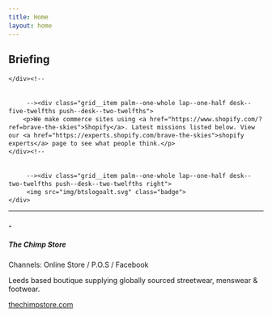 ```yaml
---
title: Home
layout: home
---
```


<div class="grid">
<div class="grid__item palm--one-whole lap--one-whole desk--three-twelfths">
<h2>Briefing</h2>

    </div><!--
    
    
         --><div class="grid__item palm--one-whole lap--one-half desk--five-twelfths push--desk--two-twelfths">
        <p>We make commerce sites using <a href="https://www.shopify.com/?ref=brave-the-skies">Shopify</a>. Latest missions listed below. View our <a href="https://experts.shopify.com/brave-the-skies">shopify experts</a> page to see what people think.</p>
    </div><!--
    
    
         --><div class="grid__item palm--one-whole lap--one-half desk--two-twelfths push--desk--two-twelfths right">
         <img src="img/btslogoalt.svg" class="badge">
    </div>

</div>
<hr>
<h4>-</h4>
<div class="grid">
<div class="grid__item palm--one-whole lap--one-half desk--three-twelfths">
<h5>The Chimp Store</h5>
<p class="channels">Channels: Online Store / P.O.S / Facebook</p>
<p>Leeds based boutique supplying globally sourced streetwear, menswear & footwear.</p>
<p><a href="http://www.thechimpstore.com">thechimpstore.com</a></p>
</div><!--

         --><div class="grid__item palm--one-whole lap--one-half desk--seven-twelfths push--desk--two-twelfths">
        <a href="http://www.thechimpstore.com"><img src="img/thechimpstore.jpg"></a>
    </div>

</div>
<h4>-</h4>
<div class="grid">
<div class="grid__item palm--one-whole lap--one-half desk--three-twelfths">
<h5>Indcsn</h5>
<p class="channels">Channels: Online Store / Facebook</p>
<p>One of the UK's most focused street wear brands. Forget the rest.</p>
<p><a href="http://www.indcsn.com">indcsn.com</a></p>
</div><!--

         --><div class="grid__item palm--one-whole lap--one-half desk--seven-twelfths push--desk--two-twelfths">
        <a href="http://www.indcsn.com"><img src="img/indcsn.jpg"></a>
    </div>

</div>
<h4>-</h4>
<div class="grid">
<div class="grid__item palm--one-whole lap--one-half desk--three-twelfths">
<h5>True Vintage</h5>
<p class="channels">Channels: Online Store / Facebook</p>
<p>The UK’s leading online vintage clothing retailer. Providing high quality vintage garments around the world.</p>
<p><a href="http://www.truevintageclothing.co.uk">truevintageclothing.co.uk</a></p>
</div><!--

         --><div class="grid__item palm--one-whole lap--one-half desk--seven-twelfths push--desk--two-twelfths">
        <a href="http://www.truevintageclothing.co.uk"><img src="img/truevintage.jpg"></a>
    </div>

</div>
<h4>-</h4>
<div class="grid">
<div class="grid__item palm--one-whole lap--one-half desk--three-twelfths">
<h5>Attack</h5>
<p class="channels">Channels: Buy Button</p>
<p>Attack is an electronic music magazine dedicated to impartial, independent insight, news and reviews on technology, technique and creativity.</p>
<p><a href="https://www.attackmagazine.com/">attackmagazine.com</a></p>
</div><!--

         --><div class="grid__item palm--one-whole lap--one-half desk--seven-twelfths push--desk--two-twelfths">
        <a href="https://www.attackmagazine.com/"><img src="img/attack.jpg"></a>
    </div>

</div>